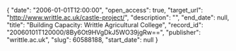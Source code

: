 {
  "date": "2006-01-01T12:00:00", 
  "open_access": true, 
  "target_url": "http://www.writtle.ac.uk/castle-project/", 
  "description": "", 
  "end_date": null, 
  "title": "Building Capacity: Writtle Agricultural College", 
  "record_id": "20060101T120000/8By6Ot9HVgDkJ5WO39jgRw==", 
  "publisher": "writtle.ac.uk", 
  "slug": 60588188, 
  "start_date": null
}

